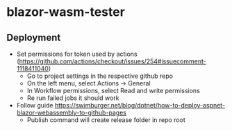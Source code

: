 # blazor-wasm-tester

## Deployment
- Set permissions for token used by actions (https://github.com/actions/checkout/issues/254#issuecomment-1118411040)
  - Go to project settings in the respective github repo
  - On the left menu, select Actions -> General
  - In Workflow permissions, select Read and write permissions
  - Re run failed jobs it should work
- Follow guide https://swimburger.net/blog/dotnet/how-to-deploy-aspnet-blazor-webassembly-to-github-pages
  - Publish command will create release folder in repo root
